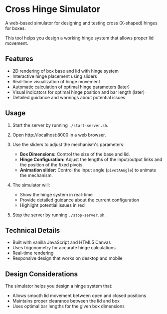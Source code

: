 # Cross Hinge Simulator

A web-based simulator for designing and testing cross (X-shaped) hinges for boxes. 

This tool helps you design a working hinge system that allows proper lid movement.

## Features

- 2D rendering of box base and lid with hinge system
- Interactive hinge placement using sliders
- Real-time visualization of hinge movement
- Automatic calculation of optimal hinge parameters (later)
- Visual indicators for optimal hinge position and bar length (later)
- Detailed guidance and warnings about potential issues

## Usage

1. Start the server by running `./start-server.sh`.

2. Open http://localhost:8000 in a web browser.

3. Use the sliders to adjust the mechanism's parameters:
   - **Box Dimensions:** Control the size of the base and lid.
   - **Hinge Configuration:** Adjust the lengths of the input/output links and the position of the fixed pivots.
   - **Animation slider:** Control the input angle (`pivotAAngle`) to animate the mechanism.

4. The simulator will:
   - Show the hinge system in real-time
   - Provide detailed guidance about the current configuration
   - Highlight potential issues in red

5. Stop the server by running `./stop-server.sh`.

## Technical Details

- Built with vanilla JavaScript and HTML5 Canvas
- Uses trigonometry for accurate hinge calculations
- Real-time rendering
- Responsive design that works on desktop and mobile

## Design Considerations

The simulator helps you design a hinge system that:
- Allows smooth lid movement between open and closed positions
- Maintains proper clearance between the lid and box
- Uses optimal bar lengths for the given box dimensions

